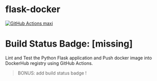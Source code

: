 # flask-docker
[![GitHub Actions maxi](https://github.com/Timcodingeur/flask-docker/actions/workflows/work.yml/badge.svg)](https://github.com/Timcodingeur/flask-docker/actions/workflows/work.yml)
# Build Status Badge: [missing]

Lint and Test the Python Flask application and Push docker image into DockerHub registry using GitHub Actions.

> BONUS: add build status badge !

